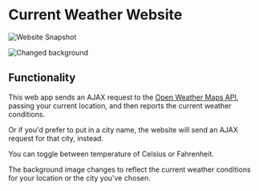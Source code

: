 # Current Weather Website

![Website Snapshot](UI_screenshot.png)

![Changed background](UI_screenshot2.png)


## Functionality

This web app sends an AJAX request to the [Open Weather Maps API](https://openweathermap.org/current), passing your current location, and then
reports the current weather conditions.

Or if you'd prefer to put in a city name, the website will send an AJAX request for that city, instead.

You can toggle between temperature of Celsius or Fahrenheit.

The background image changes to reflect the current weather conditions for your location or the city you've chosen.
